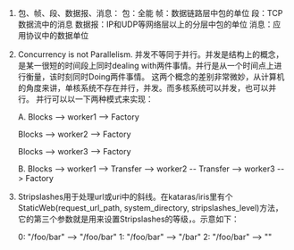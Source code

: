 1. 包、帧、段、数据报、消息：
  包：全能
  帧：数据链路层中包的单位
  段：TCP数据流中的消息
  数据报：IP和UDP等网络层以上的分层中包的单位
  消息：应用协议中的数据单位
  
2. Concurrency is not Parallelism. 并发不等同于并行。并发是结构上的概念，是某一很短的时间段上同时dealing with两件事情。并行是从一个时间点上进行衡量，该时刻同时Doing两件事情。
这两个概念的差别非常微妙，从计算机的角度来讲，单核系统不存在并行，并发。而多核系统可以并发，也可以并行。
并行可以以一下两种模式来实现：

   A.
   Blocks --> worker1 --> Factory

   Blocks --> worker2 --> Factory
   
   Blocks --> worker3 --> Factory

   B. 
   Blocks --> worker1 --> Transfer --> worker2 -- Transfer --> worker3 --> Factory
  
  
3. Stripslashes用于处理url或uri中的斜线。在kataras/iris里有个StaticWeb(request_url_path, system_directory, stripslashes_level)方法，它的第三个参数就是用来设置Stripslashes的等级，。示意如下：
 
   0: "/foo/bar" --> "/foo/bar"
   1: "/foo/bar" --> "/bar"
   2: "/foo/bar" --> ""

